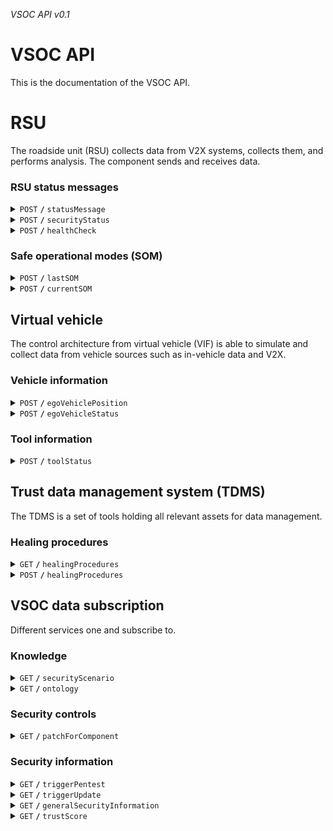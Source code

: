 *VSOC API v0.1*

# VSOC API

This is the documentation of the VSOC API.

# RSU

The roadside unit (RSU) collects data from V2X systems, collects them, and performs analysis. The component sends and receives data.

### RSU status messages

<details>
    <summary>
        <code>POST</code> <!-- for example GET or POST -->
        <code><b>/</b></code> 
        <code>statusMessage</code> <!-- Endpoint path -->
    </summary>

#### Parameters
| name      |  type     | data type               | description |
|-----------|-----------|-------------------------|-------------|
| `parameter-name` |  required / optional | type  | description |

#### Responses

| http code     | content-type                      | response      |
|---------------|-----------------------------------|---------------|
| `201`         | `text/plain;charset=UTF-8`        | `Configuration created successfully` |
| `400`         | `application/json`                | `{"code":"400","message":"Bad Request"}` |
| `405`         | `text/html;charset=utf-8`         | None              |

#### Example cURL

```javascript
curl -X POST -H "Content-Type: application/json" --data @post.json http://localhost:8889/
```

#### Example Python3.8+
```python
...
```
</details>

<details>
    <summary>
        <code>POST</code> <!-- for example GET or POST -->
        <code><b>/</b></code> 
        <code>securityStatus</code> <!-- Endpoint path -->
    </summary>

#### Parameters
| name      |  type     | data type               | description |
|-----------|-----------|-------------------------|-------------|
| `parameter-name` |  required / optional | type  | description |

#### Responses

| http code     | content-type                      | response      |
|---------------|-----------------------------------|---------------|
| `201`         | `text/plain;charset=UTF-8`        | `Configuration created successfully` |
| `400`         | `application/json`                | `{"code":"400","message":"Bad Request"}` |
| `405`         | `text/html;charset=utf-8`         | None              |

#### Example cURL

```javascript
curl -X POST -H "Content-Type: application/json" --data @post.json http://localhost:8889/
```

#### Example Python3.8+
```python
...
```
</details>

<details>
    <summary>
        <code>POST</code> <!-- for example GET or POST -->
        <code><b>/</b></code> 
        <code>healthCheck</code> <!-- Endpoint path -->
    </summary>

#### Parameters
| name      |  type     | data type               | description |
|-----------|-----------|-------------------------|-------------|
| `parameter-name` |  required / optional | type  | description |

#### Responses

| http code     | content-type                      | response      |
|---------------|-----------------------------------|---------------|
| `201`         | `text/plain;charset=UTF-8`        | `Configuration created successfully` |
| `400`         | `application/json`                | `{"code":"400","message":"Bad Request"}` |
| `405`         | `text/html;charset=utf-8`         | None              |

#### Example cURL

```javascript
curl -X POST -H "Content-Type: application/json" --data @post.json http://localhost:8889/
```

#### Example Python3.8+
```python
...
```
</details>

### Safe operational modes (SOM)

<details>
    <summary>
        <code>POST</code> <!-- for example GET or POST -->
        <code><b>/</b></code> 
        <code>lastSOM</code> <!-- Endpoint path -->
    </summary>

#### Parameters
| name      |  type     | data type               | description |
|-----------|-----------|-------------------------|-------------|
| `parameter-name` |  required / optional | type  | description |

#### Responses

| http code     | content-type                      | response      |
|---------------|-----------------------------------|---------------|
| `201`         | `text/plain;charset=UTF-8`        | `Configuration created successfully` |
| `400`         | `application/json`                | `{"code":"400","message":"Bad Request"}` |
| `405`         | `text/html;charset=utf-8`         | None              |

#### Example cURL

```javascript
curl -X POST -H "Content-Type: application/json" --data @post.json http://localhost:8889/
```

#### Example Python3.8+
```python
...
```
</details>

<details>
    <summary>
        <code>POST</code> <!-- for example GET or POST -->
        <code><b>/</b></code> 
        <code>currentSOM</code> <!-- Endpoint path -->
    </summary>

#### Parameters
| name      |  type     | data type               | description |
|-----------|-----------|-------------------------|-------------|
| `parameter-name` |  required / optional | type  | description |

#### Responses

| http code     | content-type                      | response      |
|---------------|-----------------------------------|---------------|
| `201`         | `text/plain;charset=UTF-8`        | `Configuration created successfully` |
| `400`         | `application/json`                | `{"code":"400","message":"Bad Request"}` |
| `405`         | `text/html;charset=utf-8`         | None              |

#### Example cURL

```javascript
curl -X POST -H "Content-Type: application/json" --data @post.json http://localhost:8889/
```

#### Example Python3.8+
```python
...
```
</details>


## Virtual vehicle

The control architecture from virtual vehicle (VIF) is able to simulate and collect data from vehicle sources such as in-vehicle data and V2X.

### Vehicle information

<details>
    <summary>
        <code>POST</code> <!-- for example GET or POST -->
        <code><b>/</b></code> 
        <code>egoVehiclePosition</code> <!-- Endpoint path -->
    </summary>

#### Parameters
| name      |  type     | data type               | description |
|-----------|-----------|-------------------------|-------------|
| `parameter-name` |  required / optional | type  | description |

#### Responses

| http code     | content-type                      | response      |
|---------------|-----------------------------------|---------------|
| `201`         | `text/plain;charset=UTF-8`        | `Configuration created successfully` |
| `400`         | `application/json`                | `{"code":"400","message":"Bad Request"}` |
| `405`         | `text/html;charset=utf-8`         | None              |

#### Example cURL

```javascript
curl -X POST -H "Content-Type: application/json" --data @post.json http://localhost:8889/
```

#### Example Python3.8+
```python
...
```
</details>

<details>
    <summary>
        <code>POST</code> <!-- for example GET or POST -->
        <code><b>/</b></code> 
        <code>egoVehicleStatus</code> <!-- Endpoint path -->
    </summary>

#### Parameters
| name      |  type     | data type               | description |
|-----------|-----------|-------------------------|-------------|
| `parameter-name` |  required / optional | type  | description |

#### Responses

| http code     | content-type                      | response      |
|---------------|-----------------------------------|---------------|
| `201`         | `text/plain;charset=UTF-8`        | `Configuration created successfully` |
| `400`         | `application/json`                | `{"code":"400","message":"Bad Request"}` |
| `405`         | `text/html;charset=utf-8`         | None              |

#### Example cURL

```javascript
curl -X POST -H "Content-Type: application/json" --data @post.json http://localhost:8889/
```

#### Example Python3.8+
```python
...
```
</details>



### Tool information

<details>
    <summary>
        <code>POST</code> <!-- for example GET or POST -->
        <code><b>/</b></code> 
        <code>toolStatus</code> <!-- Endpoint path -->
    </summary>

#### Parameters
| name      |  type     | data type               | description |
|-----------|-----------|-------------------------|-------------|
| `parameter-name` |  required / optional | type  | description |

#### Responses

| http code     | content-type                      | response      |
|---------------|-----------------------------------|---------------|
| `201`         | `text/plain;charset=UTF-8`        | `Configuration created successfully` |
| `400`         | `application/json`                | `{"code":"400","message":"Bad Request"}` |
| `405`         | `text/html;charset=utf-8`         | None              |

#### Example cURL

```javascript
curl -X POST -H "Content-Type: application/json" --data @post.json http://localhost:8889/
```

#### Example Python3.8+
```python
...
```
</details>


## Trust data management system (TDMS)

The TDMS is a set of tools holding all relevant assets for data management.

### Healing procedures 

<details>
    <summary>
        <code>GET</code> <!-- for example GET or POST -->
        <code><b>/</b></code> 
        <code>healingProcedures</code> <!-- Endpoint path -->
    </summary>

#### Parameters
| name      |  type     | data type               | description |
|-----------|-----------|-------------------------|-------------|
| `parameter-name` |  required / optional | type  | description |

#### Responses

| http code     | content-type                      | response      |
|---------------|-----------------------------------|---------------|
| `201`         | `text/plain;charset=UTF-8`        | `Configuration created successfully` |
| `400`         | `application/json`                | `{"code":"400","message":"Bad Request"}` |
| `405`         | `text/html;charset=utf-8`         | None              |

#### Example cURL

```javascript
curl -X POST -H "Content-Type: application/json" --data @post.json http://localhost:8889/
```

#### Example Python3.8+
```python
...
```
</details>

<details>
    <summary>
        <code>POST</code> <!-- for example GET or POST -->
        <code><b>/</b></code> 
        <code>healingProcedures</code> <!-- Endpoint path -->
    </summary>

#### Parameters
| name      |  type     | data type               | description |
|-----------|-----------|-------------------------|-------------|
| `parameter-name` |  required / optional | type  | description |

#### Responses

| http code     | content-type                      | response      |
|---------------|-----------------------------------|---------------|
| `201`         | `text/plain;charset=UTF-8`        | `Configuration created successfully` |
| `400`         | `application/json`                | `{"code":"400","message":"Bad Request"}` |
| `405`         | `text/html;charset=utf-8`         | None              |

#### Example cURL

```javascript
curl -X POST -H "Content-Type: application/json" --data @post.json http://localhost:8889/
```

#### Example Python3.8+
```python
...
```
</details>

## VSOC data subscription

Different services one and subscribe to.

### Knowledge 

<details>
    <summary>
        <code>GET</code> <!-- for example GET or POST -->
        <code><b>/</b></code> 
        <code>securityScenario</code> <!-- Endpoint path -->
    </summary>

#### Parameters
| name      |  type     | data type               | description |
|-----------|-----------|-------------------------|-------------|
| `parameter-name` |  required / optional | type  | description |

#### Responses

| http code     | content-type                      | response      |
|---------------|-----------------------------------|---------------|
| `201`         | `text/plain;charset=UTF-8`        | `Configuration created successfully` |
| `400`         | `application/json`                | `{"code":"400","message":"Bad Request"}` |
| `405`         | `text/html;charset=utf-8`         | None              |

#### Example cURL

```javascript
curl -X POST -H "Content-Type: application/json" --data @post.json http://localhost:8889/
```

#### Example Python3.8+
```python
...
```
</details>

<details>
    <summary>
        <code>GET</code> <!-- for example GET or POST -->
        <code><b>/</b></code> 
        <code>ontology</code> <!-- Endpoint path -->
    </summary>

#### Parameters
| name      |  type     | data type               | description |
|-----------|-----------|-------------------------|-------------|
| `parameter-name` |  required / optional | type  | description |

#### Responses

| http code     | content-type                      | response      |
|---------------|-----------------------------------|---------------|
| `201`         | `text/plain;charset=UTF-8`        | `Configuration created successfully` |
| `400`         | `application/json`                | `{"code":"400","message":"Bad Request"}` |
| `405`         | `text/html;charset=utf-8`         | None              |

#### Example cURL

```javascript
curl -X POST -H "Content-Type: application/json" --data @post.json http://localhost:8889/
```

#### Example Python3.8+
```python
...
```
</details>

### Security controls 

<details>
    <summary>
        <code>GET</code> <!-- for example GET or POST -->
        <code><b>/</b></code> 
        <code>patchForComponent</code> <!-- Endpoint path -->
    </summary>

#### Parameters
| name      |  type     | data type               | description |
|-----------|-----------|-------------------------|-------------|
| `componentName` |  required | int | unique identifier of the the component |

#### Responses

| http code     | content-type                      | response      |
|---------------|-----------------------------------|---------------|
| `201`         | `text/plain;charset=UTF-8`        | `Configuration created successfully` |
| `400`         | `application/json`                | `{"code":"400","message":"Bad Request"}` |
| `405`         | `text/html;charset=utf-8`         | None              |

#### Example cURL

```javascript
curl -X POST -H "Content-Type: application/json" --data @post.json http://localhost:8889/
```

#### Example Python3.8+
```python
...
```
</details>

### Security information

<details>
    <summary>
        <code>GET</code> <!-- for example GET or POST -->
        <code><b>/</b></code> 
        <code>triggerPentest</code> <!-- Endpoint path -->
    </summary>

#### Parameters
| name      |  type     | data type               | description |
|-----------|-----------|-------------------------|-------------|
| `parameter-name` |  required / optional | type  | description |

#### Responses

| http code     | content-type                      | response      |
|---------------|-----------------------------------|---------------|
| `201`         | `text/plain;charset=UTF-8`        | `Configuration created successfully` |
| `400`         | `application/json`                | `{"code":"400","message":"Bad Request"}` |
| `405`         | `text/html;charset=utf-8`         | None              |

#### Example cURL

```javascript
curl -X POST -H "Content-Type: application/json" --data @post.json http://localhost:8889/
```

#### Example Python3.8+
```python
...
```
</details>

<details>
    <summary>
        <code>GET</code> <!-- for example GET or POST -->
        <code><b>/</b></code> 
        <code>triggerUpdate</code> <!-- Endpoint path -->
    </summary>

#### Parameters
| name      |  type     | data type               | description |
|-----------|-----------|-------------------------|-------------|
| `parameter-name` |  required / optional | type  | description |

#### Responses

| http code     | content-type                      | response      |
|---------------|-----------------------------------|---------------|
| `201`         | `text/plain;charset=UTF-8`        | `Configuration created successfully` |
| `400`         | `application/json`                | `{"code":"400","message":"Bad Request"}` |
| `405`         | `text/html;charset=utf-8`         | None              |

#### Example cURL

```javascript
curl -X POST -H "Content-Type: application/json" --data @post.json http://localhost:8889/
```

#### Example Python3.8+
```python
...
```
</details>

<details>
    <summary>
        <code>GET</code> <!-- for example GET or POST -->
        <code><b>/</b></code> 
        <code>generalSecurityInformation</code> <!-- Endpoint path -->
    </summary>

#### Parameters
| name      |  type     | data type               | description |
|-----------|-----------|-------------------------|-------------|
| `parameter-name` |  required / optional | type  | description |

#### Responses

| http code     | content-type                      | response      |
|---------------|-----------------------------------|---------------|
| `201`         | `text/plain;charset=UTF-8`        | `Configuration created successfully` |
| `400`         | `application/json`                | `{"code":"400","message":"Bad Request"}` |
| `405`         | `text/html;charset=utf-8`         | None              |

#### Example cURL

```javascript
curl -X POST -H "Content-Type: application/json" --data @post.json http://localhost:8889/
```

#### Example Python3.8+
```python
...
```
</details>

<details>
    <summary>
        <code>GET</code> <!-- for example GET or POST -->
        <code><b>/</b></code> 
        <code>trustScore</code> <!-- Endpoint path -->
    </summary>

#### Parameters
| name      |  type     | data type               | description |
|-----------|-----------|-------------------------|-------------|
| `parameter-name` |  required / optional | type  | description |

#### Responses

| http code     | content-type                      | response      |
|---------------|-----------------------------------|---------------|
| `201`         | `text/plain;charset=UTF-8`        | `Configuration created successfully` |
| `400`         | `application/json`                | `{"code":"400","message":"Bad Request"}` |
| `405`         | `text/html;charset=utf-8`         | None              |

#### Example cURL

```javascript
curl -X POST -H "Content-Type: application/json" --data @post.json http://localhost:8889/
```

#### Example Python3.8+
```python
...
```
</details>
